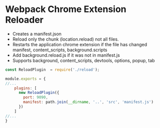 # Webpack Chrome Extension Reloader

+ Creates a manifest.json
+ Reload only the chunk (location.reload) not all files.
+ Restarts the application chrome extension if the file has changed manifest, content_scripts, background.scripts
+ Add background.reload.js if it was not in manifest.js
+ Supports background, content_scripts, devtools, options, popup, tab

```js
const ReloadPlugin  = require('./reload');

module.exports = {
//...
    plugins: [
      new ReloadPlugin({
        port: 9090,
        manifest: path.join(__dirname, '..', 'src', 'manifest.js')
      })
    ] 
//...
}
```